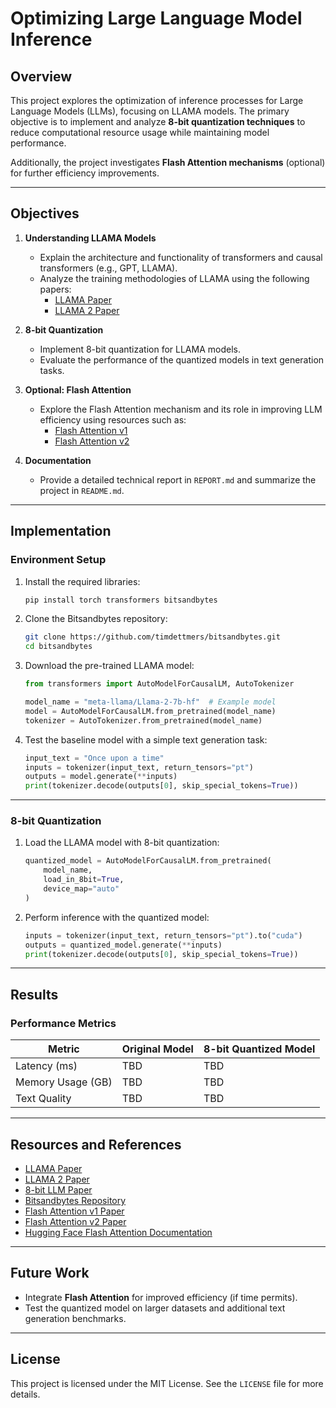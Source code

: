 
# Optimizing Large Language Model Inference

## Overview
This project explores the optimization of inference processes for Large Language Models (LLMs), focusing on LLAMA models. The primary objective is to implement and analyze **8-bit quantization techniques** to reduce computational resource usage while maintaining model performance.

Additionally, the project investigates **Flash Attention mechanisms** (optional) for further efficiency improvements.

---

## Objectives
1. **Understanding LLAMA Models**
   - Explain the architecture and functionality of transformers and causal transformers (e.g., GPT, LLAMA).
   - Analyze the training methodologies of LLAMA using the following papers:
     - [LLAMA Paper](https://arxiv.org/abs/2302.13971)
     - [LLAMA 2 Paper](https://arxiv.org/abs/2307.09288)

2. **8-bit Quantization**
   - Implement 8-bit quantization for LLAMA models.
   - Evaluate the performance of the quantized models in text generation tasks.

3. **Optional: Flash Attention**
   - Explore the Flash Attention mechanism and its role in improving LLM efficiency using resources such as:
     - [Flash Attention v1](https://arxiv.org/abs/2205.14135)
     - [Flash Attention v2](https://arxiv.org/abs/2307.08691)

4. **Documentation**
   - Provide a detailed technical report in `REPORT.md` and summarize the project in `README.md`.

---

## Implementation

### Environment Setup
1. Install the required libraries:
   ```bash
   pip install torch transformers bitsandbytes
   ```
2. Clone the Bitsandbytes repository:
   ```bash
   git clone https://github.com/timdettmers/bitsandbytes.git
   cd bitsandbytes
   ```
3. Download the pre-trained LLAMA model:
   ```python
   from transformers import AutoModelForCausalLM, AutoTokenizer

   model_name = "meta-llama/Llama-2-7b-hf"  # Example model
   model = AutoModelForCausalLM.from_pretrained(model_name)
   tokenizer = AutoTokenizer.from_pretrained(model_name)
   ```

4. Test the baseline model with a simple text generation task:
   ```python
   input_text = "Once upon a time"
   inputs = tokenizer(input_text, return_tensors="pt")
   outputs = model.generate(**inputs)
   print(tokenizer.decode(outputs[0], skip_special_tokens=True))
   ```

---

### 8-bit Quantization
1. Load the LLAMA model with 8-bit quantization:
   ```python
   quantized_model = AutoModelForCausalLM.from_pretrained(
       model_name, 
       load_in_8bit=True,
       device_map="auto"
   )
   ```

2. Perform inference with the quantized model:
   ```python
   inputs = tokenizer(input_text, return_tensors="pt").to("cuda")
   outputs = quantized_model.generate(**inputs)
   print(tokenizer.decode(outputs[0], skip_special_tokens=True))
   ```

---

## Results
### Performance Metrics
| Metric            | Original Model | 8-bit Quantized Model |
|--------------------|----------------|------------------------|
| Latency (ms)      | TBD            | TBD                    |
| Memory Usage (GB) | TBD            | TBD                    |
| Text Quality      | TBD            | TBD                    |

---

## Resources and References
- [LLAMA Paper](https://arxiv.org/abs/2302.13971)
- [LLAMA 2 Paper](https://arxiv.org/abs/2307.09288)
- [8-bit LLM Paper](https://arxiv.org/abs/2208.07339)
- [Bitsandbytes Repository](https://github.com/timdettmers/bitsandbytes)
- [Flash Attention v1 Paper](https://arxiv.org/abs/2205.14135)
- [Flash Attention v2 Paper](https://arxiv.org/abs/2307.08691)
- [Hugging Face Flash Attention Documentation](https://huggingface.co/docs/text-generation-inference/conceptual/flash_attention)

---

## Future Work
- Integrate **Flash Attention** for improved efficiency (if time permits).
- Test the quantized model on larger datasets and additional text generation benchmarks.

---

## License
This project is licensed under the MIT License. See the `LICENSE` file for more details.

